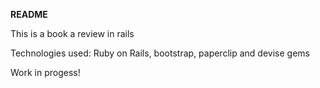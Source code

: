 **README**

This is a book a review in rails

Technologies used: Ruby on Rails, bootstrap, paperclip and devise gems

Work in progess!
